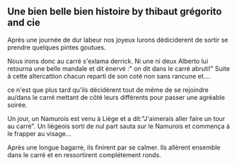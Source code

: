 ## Une bien belle bien  histoire by thibaut grégorito and cie 

Aprés une journée de dur labeur nos joyeux lurons dédiciderent de sortir se prendre quelques pintes goutues.

Nous irons donc au carré s'exlama derrick. Ni une ni deux Alberto lui retourna une belle mandale et dit énervé :" on dit dans le carré abruti!"
Suite à cette altercattion chacun reparti de son coté non sans rancune et....

ce n'est que plus tard qu'ils décidèrent tout de même de se rejoindre au/dans le carré mettant de côté leurs différents pour passer une agréable soirée.

Un jour, un Namurois est venu à Liège et a dit:"J'aimerais aller faire un tour au carré". Un liègeois sorti de nul part sauta sur le Namurois et commença à le frapper au visage...

Après une longue bagarre, ils finirent par se calmer. Ils allèrent ensemble dans le carré et en ressortirent complétement ronds.